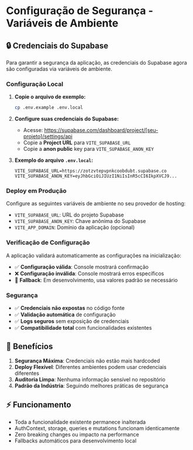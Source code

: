 
# Configuração de Segurança - Variáveis de Ambiente

## 🔒 Credenciais do Supabase

Para garantir a segurança da aplicação, as credenciais do Supabase agora são configuradas via variáveis de ambiente.

### Configuração Local

1. **Copie o arquivo de exemplo:**
   ```bash
   cp .env.example .env.local
   ```

2. **Configure suas credenciais do Supabase:**
   - Acesse: https://supabase.com/dashboard/project/[seu-projeto]/settings/api
   - Copie a **Project URL** para `VITE_SUPABASE_URL`
   - Copie a **anon public** key para `VITE_SUPABASE_ANON_KEY`

3. **Exemplo do arquivo `.env.local`:**
   ```env
   VITE_SUPABASE_URL=https://zotzvtepvpnkcoobdubt.supabase.co
   VITE_SUPABASE_ANON_KEY=eyJhbGciOiJIUzI1NiIsInR5cCI6IkpXVCJ9...
   ```

### Deploy em Produção

Configure as seguintes variáveis de ambiente no seu provedor de hosting:

- `VITE_SUPABASE_URL`: URL do projeto Supabase
- `VITE_SUPABASE_ANON_KEY`: Chave anônima do Supabase
- `VITE_APP_DOMAIN`: Domínio da aplicação (opcional)

### Verificação de Configuração

A aplicação validará automaticamente as configurações na inicialização:

- ✅ **Configuração válida**: Console mostrará confirmação
- ❌ **Configuração inválida**: Console mostrará erros específicos
- 🔄 **Fallback**: Em desenvolvimento, usa valores padrão se necessário

### Segurança

- ✅ **Credenciais não expostas** no código fonte
- ✅ **Validação automática** de configuração
- ✅ **Logs seguros** sem exposição de credenciais
- ✅ **Compatibilidade total** com funcionalidades existentes

## 🚀 Benefícios

1. **Segurança Máxima**: Credenciais não estão mais hardcoded
2. **Deploy Flexível**: Diferentes ambientes podem usar credenciais diferentes
3. **Auditoria Limpa**: Nenhuma informação sensível no repositório
4. **Padrão da Indústria**: Seguindo melhores práticas de segurança

## ⚡ Funcionamento

- Toda a funcionalidade existente permanece inalterada
- AuthContext, storage, queries e mutations funcionam identicamente
- Zero breaking changes ou impacto na performance
- Fallbacks automáticos para desenvolvimento local
